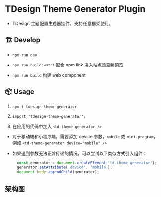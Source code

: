 # TDesign Theme Generator Plugin

- TDesign 主题配置生成器挂件，支持任意框架使用。

## 🏗️ Develop

- `npm run dev`

- `npm run build:watch` 配合 npm link 进入站点热更新预览

- `npm run build` 构建 web component

## 📦 Usage

1. `npm i tdesign-theme-generator`

2. `import 'tdesign-theme-generator';`

3. 在应用的代码中加入 `<td-theme-generator />`

- 对于移动端和小程序端，需要添加 device 参数，`mobile` 或 `mini-program`，例如 `<td-theme-generator device="mobile" />`

- 如果遇到参数无法正常传递的情况，可以尝试以下类似方式引入组件：

  ```js
    const generator = document.createElement('td-theme-generator');
    generator.setAttribute('device', 'mobile');
    document.body.appendChild(generator);
  ```


## 架构图